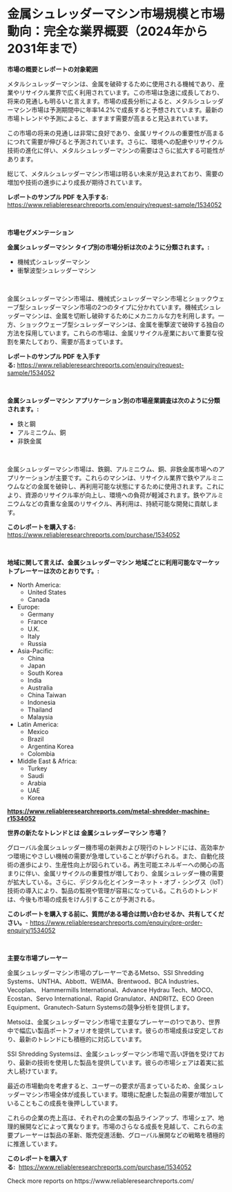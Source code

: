 <p><h1>金属シュレッダーマシン市場規模と市場動向：完全な業界概要（2024年から2031年まで）</h1></p><p><strong>市場の概要とレポートの対象範囲</strong></p>
<p><p>メタルシュレッダーマシンは、金属を破砕するために使用される機械であり、産業やリサイクル業界で広く利用されています。この市場は急速に成長しており、将来の見通しも明るいと言えます。市場の成長分析によると、メタルシュレッダーマシン市場は予測期間中に年率14.2%で成長すると予想されています。最新の市場トレンドや予測によると、ますます需要が高まると見込まれています。</p><p>この市場の将来の見通しは非常に良好であり、金属リサイクルの重要性が高まるにつれて需要が伸びると予測されています。さらに、環境への配慮やリサイクル技術の進化に伴い、メタルシュレッダーマシンの需要はさらに拡大する可能性があります。</p><p>総じて、メタルシュレッダーマシン市場は明るい未来が見込まれており、需要の増加や技術の進歩により成長が期待されています。</p></p>
<p><strong>レポートのサンプル PDF を入手する:</strong> <a href="https://www.reliableresearchreports.com/enquiry/request-sample/1534052">https://www.reliableresearchreports.com/enquiry/request-sample/1534052</a></p>
<p>&nbsp;</p>
<p><strong>市場セグメンテーション</strong></p>
<p><strong>金属シュレッダーマシン タイプ別の市場分析は次のように分類されます。:</strong></p>
<p><ul><li>機械式シュレッダーマシン</li><li>衝撃波型シュレッダーマシン</li></ul></p>
<p>&nbsp;</p>
<p><p>金属シュレッダーマシン市場は、機械式シュレッダーマシン市場とショックウェーブ型シュレッダーマシン市場の2つのタイプに分かれています。機械式シュレッダーマシンは、金属を切断し破砕するためにメカニカルな力を利用します。一方、ショックウェーブ型シュレッダーマシンは、金属を衝撃波で破砕する独自の方法を採用しています。これらの市場は、金属リサイクル産業において重要な役割を果たしており、需要が高まっています。</p></p>
<p><strong>レポートのサンプル PDF を入手する:</strong>&nbsp;<a href="https://www.reliableresearchreports.com/enquiry/request-sample/1534052">https://www.reliableresearchreports.com/enquiry/request-sample/1534052</a></p>
<p>&nbsp;</p>
<p><strong> 金属シュレッダーマシン アプリケーション別の市場産業調査は次のように分類されます。:</strong></p>
<p><ul><li>鉄と鋼</li><li>アルミニウム、銅</li><li>非鉄金属</li></ul></p>
<p>&nbsp;</p>
<p><p>金属シュレッダーマシン市場は、鉄鋼、アルミニウム、銅、非鉄金属市場へのアプリケーションが主要です。これらのマシンは、リサイクル業界で鉄やアルミニウムなどの金属を破砕し、再利用可能な状態にするために使用されます。これにより、資源のリサイクル率が向上し、環境への負荷が軽減されます。鉄やアルミニウムなどの貴重な金属のリサイクル、再利用は、持続可能な開発に貢献します。</p></p>
<p><strong>このレポートを購入する:</strong>&nbsp; <a href="https://www.reliableresearchreports.com/purchase/1534052">https://www.reliableresearchreports.com/purchase/1534052</a></p>
<p>&nbsp;</p>
<p><strong>地域に関して言えば、金属シュレッダーマシン 地域ごとに利用可能なマーケットプレーヤーは次のとおりです。:</strong></p>
<p><ul>
    <li>
        North America:
        <ul>
            <li>United States</li>
            <li>Canada</li>
        </ul>
    </li>
    <li>
        Europe:
        <ul>
            <li>Germany</li>
            <li>France</li>
            <li>U.K.</li>
            <li>Italy</li>
            <li>Russia</li>
        </ul>
    </li>
    <li>
        Asia-Pacific:
        <ul>
            <li>China</li>
            <li>Japan</li>
            <li>South Korea</li>
            <li>India</li>
            <li>Australia</li>
            <li>China Taiwan</li>
            <li>Indonesia</li>
            <li>Thailand</li>
            <li>Malaysia</li>
        </ul>
    </li>
    <li>
        Latin America:
        <ul>
            <li>Mexico</li>
            <li>Brazil</li>
            <li>Argentina Korea</li>
            <li>Colombia</li>
        </ul>
    </li>
    <li>
        Middle East & Africa:
        <ul>
            <li>Turkey</li>
            <li>Saudi</li>
            <li>Arabia</li>
            <li>UAE</li>
            <li>Korea</li>
        </ul>
    </li>
    </ul></p>
<p><strong><a href="https://www.reliableresearchreports.com/metal-shredder-machine-r1534052">https://www.reliableresearchreports.com/metal-shredder-machine-r1534052</a></strong>&nbsp;</p>
<p><strong>世界の新たなトレンドとは 金属シュレッダーマシン 市場？</strong></p>
<p><p>グローバル金属シュレッダー機市場の新興および現行のトレンドには、高効率かつ環境にやさしい機械の需要が急増していることが挙げられる。また、自動化技術の進歩により、生産性向上が図られている。再生可能エネルギーへの関心の高まりに伴い、金属リサイクルの重要性が増しており、金属シュレッダー機の需要が拡大している。さらに、デジタル化とインターネット・オブ・シングス（IoT）技術の導入により、製品の監視や管理が容易になっている。これらのトレンドは、今後も市場の成長をけん引することが予測される。</p></p>
<p><strong>このレポートを購入する前に、質問がある場合は問い合わせるか、共有してください。</strong>- <a href="https://www.reliableresearchreports.com/enquiry/pre-order-enquiry/1534052">https://www.reliableresearchreports.com/enquiry/pre-order-enquiry/1534052</a></p>
<p>&nbsp;</p>
<p><strong>主要な市場プレーヤー</strong></p>
<p><p>金属シュレッダーマシン市場のプレーヤーであるMetso、SSI Shredding Systems、UNTHA、Abbott、WEIMA、Brentwood、BCA Industries、Vecoplan、 Hammermills International、Advance Hydrau Tech、MOCO、Ecostan、Servo International、Rapid Granulator、ANDRITZ、ECO Green Equipment、Granutech-Saturn Systemsの競争分析を提供します。</p><p>Metsoは、金属シュレッダーマシン市場で主要なプレーヤーの1つであり、世界中で幅広い製品ポートフォリオを提供しています。彼らの市場成長は安定しており、最新のトレンドにも積極的に対応しています。</p><p>SSI Shredding Systemsは、金属シュレッダーマシン市場で高い評価を受けており、最新の技術を使用した製品を提供しています。彼らの市場シェアは着実に拡大し続けています。</p><p>最近の市場動向を考慮すると、ユーザーの要求が高まっているため、金属シュレッダーマシン市場全体が成長しています。環境に配慮した製品の需要が増加していることもこの成長を後押ししています。</p><p>これらの企業の売上高は、それぞれの企業の製品ラインアップ、市場シェア、地理的展開などによって異なります。市場のさらなる成長を見越して、これらの主要プレーヤーは製品の革新、販売促進活動、グローバル展開などの戦略を積極的に推進しています。</p></p>
<p><strong>このレポートを購入する:</strong>&nbsp;&nbsp;<a href="https://www.reliableresearchreports.com/purchase/1534052">https://www.reliableresearchreports.com/purchase/1534052</a></p>
<p>Check more reports on https://www.reliableresearchreports.com/</p>